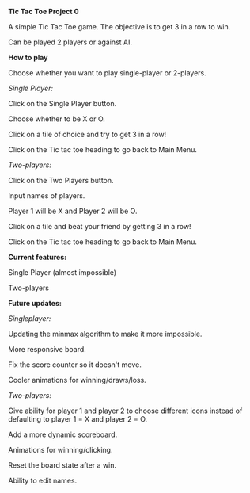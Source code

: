 **Tic Tac Toe Project 0**

A simple Tic Tac Toe game. The objective is to get 3 in a row to win.

Can be played 2 players or against AI.


**How to play**

Choose whether you want to play single-player or 2-players.


_Single Player:_

Click on the Single Player button.

Choose whether to be X or O.

Click on a tile of choice and try to get 3 in a row!

Click on the Tic tac toe heading to go back to Main Menu.


_Two-players:_

Click on the Two Players button.

Input names of players.

Player 1 will be X and Player 2 will be O.

Click on a tile and beat your friend by getting 3 in a row!

Click on the Tic tac toe heading to go back to Main Menu.


**Current features:**

Single Player (almost impossible)

Two-players


**Future updates:**


_Singleplayer:_

Updating the minmax algorithm to make it more impossible.

More responsive board.

Fix the score counter so it doesn't move.

Cooler animations for winning/draws/loss.


_Two-players:_

Give ability for player 1 and player 2 to choose different icons instead of defaulting to player 1 = X and player 2 = O.

Add a more dynamic scoreboard.

Animations for winning/clicking.

Reset the board state after a win.

Ability to edit names.





